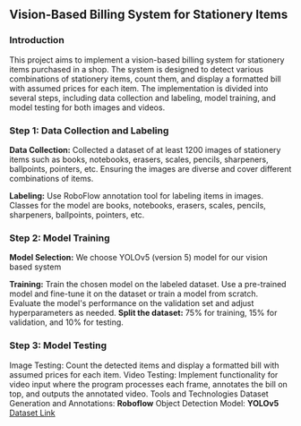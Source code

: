 ## **Vision-Based Billing System for Stationery Items**

### **Introduction**
This project aims to implement a vision-based billing system for stationery items purchased in a shop. The system is designed to detect various combinations of stationery items, count them, and display a formatted bill with assumed prices for each item. The implementation is divided into several steps, including data collection and labeling, model training, and model testing for both images and videos.

### **Step 1: Data Collection and Labeling**
**Data Collection:**
Collected a dataset of at least 1200 images of stationery items such as books, notebooks, erasers, scales, pencils, sharpeners, ballpoints, pointers, etc.
Ensuring the images are diverse and cover different combinations of items.

**Labeling:**
Use RoboFlow annotation tool for labeling items in images.
Classes for the model are books, notebooks, erasers, scales, pencils, sharpeners, ballpoints, pointers, etc.

### **Step 2: Model Training**
**Model Selection:**
We choose YOLOv5 (version 5) model for our vision based system

**Training:**
Train the chosen model on the labeled dataset. Use a pre-trained model and fine-tune it on the dataset or train a model from scratch. Evaluate the model's performance on the validation set and adjust hyperparameters as needed.
**Split the dataset:** 75% for training, 15% for validation, and 10% for testing.

### **Step 3: Model Testing**
Image Testing:
Count the detected items and display a formatted bill with assumed prices for each item.
Video Testing:
Implement functionality for video input where the program processes each frame, annotates the bill on top, and outputs the annotated video.
Tools and Technologies
Dataset Generation and Annotations: **Roboflow**
Object Detection Model: **YOLOv5**
[Dataset Link]([https://www.example.com/dataset](https://app.roboflow.com/national-university-fast/stationary-items-dataset))
